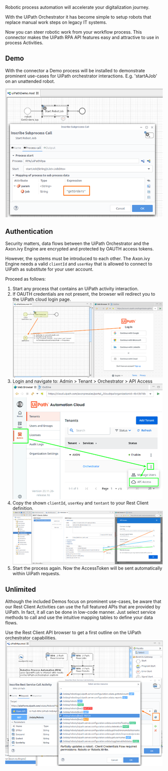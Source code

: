 Robotic process automation will accelerate your digitalization journey.

With the UiPath Orchestrator it has become simple to setup robots that
replace manual work steps on legacy IT systems.

Now you can steer robotic work from your workflow process. This connector
makes the UiPath RPA API features easy and attractive to use in 
process Activities.

## Demo

With the connector a Demo process will be installed to demonstrate prominent use-cases for UiPath orchestrator interactions. E.g. 'startAJob' on an unattended robot.

 ![copy-properties](doc/img/startJobSample.png)

## Authentication

Security matters, data flows between the UiPath Orchestrator and the Axon.ivy Engine are encrypted and protected by OAUTH access tokens.

However, the systems must be introduced to each other. The Axon.ivy Engine needs a valid `clientId` and `userKey` that is allowed to connect to UiPath as substitute for your user account.

Proceed as follows:
1. Start any process that contains an UiPath activity interaction.
1. If OAUTH credentials are not present, the browser will redirect you to the UiPath cloud login page.
  ![cloud-navigate](doc/img/authErrorHandling.png)
1. Login and navigate to: Admin > Tenant > Orchestrator > API Access
  ![cloud-access](doc/img/cloudApiAccess.png)
1. Copy the shown `clientId`, `userKey` and `tentant` to your Rest Client definition.
  ![copy-properties](doc/img/copyAuth_idKeyTenant.png)
1. Start the process again. Now the AccessToken will be sent automatically within UiPath requests.


## Unlimited

Although the included Demos focus on prominent use-cases, be aware that our Rest Client Activities
 can use the full featured APIs that are provided by UiPath.
In fact, it all can be done in low-code manner. Just select service methods to call and use the
intuitive mapping tables to define your data flows.

Use the Rest Client API browser to get a first outline on the UiPath orchestrator capabilities.
 ![api-browser](doc/img/apiBrowserUiPath.png)

